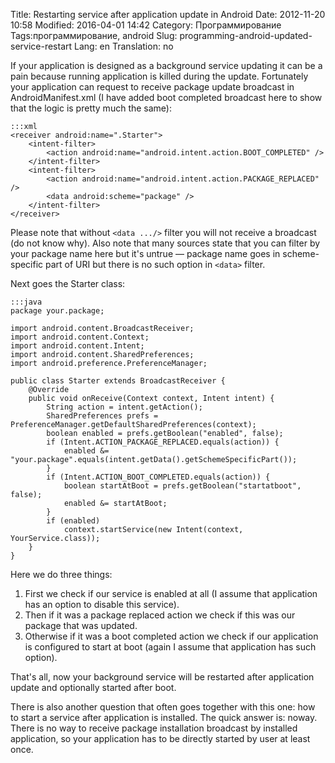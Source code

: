 Title: Restarting service after application update in Android
Date: 2012-11-20 10:58
Modified: 2016-04-01 14:42
Category: Программирование
Tags:программирование, android
Slug: programming-android-updated-service-restart
Lang: en
Translation: no

If your application is designed as a background service updating it can be a pain because running application is killed during the update. Fortunately your application can request to receive package update broadcast in AndroidManifest.xml (I have added boot completed broadcast here to show that the logic is pretty much the same):

<!-- PELICAN_END_SUMMARY -->

    :::xml
    <receiver android:name=".Starter">
        <intent-filter>
            <action android:name="android.intent.action.BOOT_COMPLETED" />
        </intent-filter>
        <intent-filter>
            <action android:name="android.intent.action.PACKAGE_REPLACED" />
            <data android:scheme="package" />
        </intent-filter>
    </receiver>

Please note that without ```<data .../>``` filter you will not receive a broadcast (do not know why). Also note that many sources state that you can filter by your package name here but it's untrue — package name goes in scheme-specific part of URI but there is no such option in ```<data>``` filter.

Next goes the Starter class:

    :::java
    package your.package;

    import android.content.BroadcastReceiver;
    import android.content.Context;
    import android.content.Intent;
    import android.content.SharedPreferences;
    import android.preference.PreferenceManager;

    public class Starter extends BroadcastReceiver {
        @Override
        public void onReceive(Context context, Intent intent) {
            String action = intent.getAction();
            SharedPreferences prefs = PreferenceManager.getDefaultSharedPreferences(context);
            boolean enabled = prefs.getBoolean("enabled", false);
            if (Intent.ACTION_PACKAGE_REPLACED.equals(action)) {
                enabled &= "your.package".equals(intent.getData().getSchemeSpecificPart());
            }
            if (Intent.ACTION_BOOT_COMPLETED.equals(action)) {
                boolean startAtBoot = prefs.getBoolean("startatboot", false);
                enabled &= startAtBoot;
            }
            if (enabled)
                context.startService(new Intent(context, YourService.class));
        }
    }

Here we do three things:

1. First we check if our service is enabled at all (I assume that application has an option to disable this service).
2. Then if it was a package replaced action we check if this was our package that was updated.
3. Otherwise if it was a boot completed action we check if our application is configured to start at boot (again I assume that application has such option).

That's all, now your background service will be restarted after application update and optionally started after boot.

There is also another question that often goes together with this one: how to start a service after application is installed. The quick answer is: noway. There is no way to receive package installation broadcast by installed application, so your application has to be directly started by user at least once.
